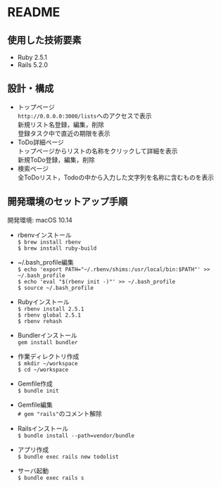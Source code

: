 # README

## 使用した技術要素
* Ruby 2.5.1
* Rails 5.2.0

## 設計・構成
* トップページ  
`http://0.0.0.0:3000/lists`へのアクセスで表示  
新規リスト名登録，編集，削除  
登録タスク中で直近の期限を表示  
* ToDo詳細ページ  
トップページからリストの名称をクリックして詳細を表示  
新規ToDo登録，編集，削除  
* 検索ページ  
全ToDoリスト，Todoの中から入力した文字列を名称に含むものを表示

## 開発環境のセットアップ手順
開発環境: macOS 10.14
* rbenvインストール  
`$ brew install rbenv`  
`$ brew install ruby-build`  
  
* ~/.bash_profile編集  
`$ echo 'export PATH="~/.rbenv/shims:/usr/local/bin:$PATH"' >> ~/.bash_profile`  
`$ echo 'eval "$(rbenv init -)"' >> ~/.bash_profile`  
`$ source ~/.bash_profile`  
  
* Rubyインストール  
`$ rbenv install 2.5.1`  
`$ rbenv global 2.5.1`  
`$ rbenv rehash`  
  
* Bundlerインストール  
`gem install bundler` 
  
* 作業ディレクトリ作成  
`$ mkdir ~/workspace`  
`$ cd ~/workspace` 
  
* Gemfile作成  
`$ bundle init`  
  
* Gemfile編集  
`# gem "rails"`のコメント解除  
  
* Railsインストール  
`$ bundle install --path=vendor/bundle`  
  
* アプリ作成  
`$ bundle exec rails new todolist`  
  
* サーバ起動  
`$ bundle exec rails s`  
